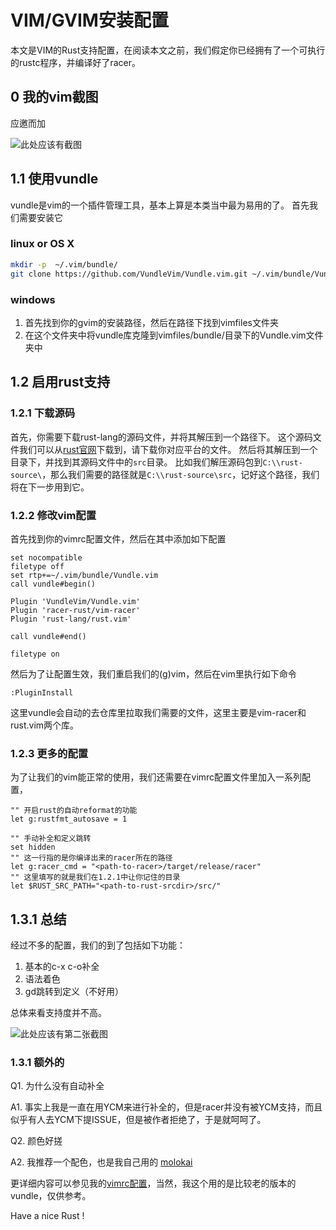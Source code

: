 # VIM/GVIM安装配置

本文是VIM的Rust支持配置，在阅读本文之前，我们假定你已经拥有了一个可执行的rustc程序，并编译好了racer。

## 0 我的vim截图

应邀而加

![此处应该有截图](../image/03-editor-vim-wayslog.png)

## 1.1 使用vundle

vundle是vim的一个插件管理工具，基本上算是本类当中最为易用的了。
首先我们需要安装它

### linux or OS X
```bash
mkdir -p  ~/.vim/bundle/
git clone https://github.com/VundleVim/Vundle.vim.git ~/.vim/bundle/Vundle.vim
```

### windows

1. 首先找到你的gvim的安装路径，然后在路径下找到vimfiles文件夹
2. 在这个文件夹中将vundle库克隆到vimfiles/bundle/目录下的Vundle.vim文件夹中

## 1.2 启用rust支持

### 1.2.1 下载源码

首先，你需要下载rust-lang的源码文件，并将其解压到一个路径下。
这个源码文件我们可以从[rust官网](https://www.rust-lang.org/downloads.html)下载到，请下载你对应平台的文件。
然后将其解压到一个目录下，并找到其源码文件中的`src`目录。
比如我们解压源码包到`C:\\rust-source\`，那么我们需要的路径就是`C:\\rust-source\src`，记好这个路径，我们将在下一步用到它。

### 1.2.2 修改vim配置

首先找到你的vimrc配置文件，然后在其中添加如下配置

```vim
set nocompatible
filetype off
set rtp+=~/.vim/bundle/Vundle.vim
call vundle#begin()

Plugin 'VundleVim/Vundle.vim'
Plugin 'racer-rust/vim-racer'
Plugin 'rust-lang/rust.vim'

call vundle#end()

filetype on
```

然后为了让配置生效，我们重启我们的(g)vim，然后在vim里执行如下命令

```
:PluginInstall
```

这里vundle会自动的去仓库里拉取我们需要的文件，这里主要是vim-racer和rust.vim两个库。

### 1.2.3 更多的配置

为了让我们的vim能正常的使用，我们还需要在vimrc配置文件里加入一系列配置，

```vim
"" 开启rust的自动reformat的功能
let g:rustfmt_autosave = 1

"" 手动补全和定义跳转
set hidden
"" 这一行指的是你编译出来的racer所在的路径
let g:racer_cmd = "<path-to-racer>/target/release/racer"
"" 这里填写的就是我们在1.2.1中让你记住的目录
let $RUST_SRC_PATH="<path-to-rust-srcdir>/src/"
```

## 1.3.1 总结

经过不多的配置，我们的到了包括如下功能：

  1. 基本的c-x c-o补全
  2. 语法着色
  3. gd跳转到定义（不好用）

总体来看支持度并不高。

![此处应该有第二张截图](../image/03-editor-vim-welldone.png)

### 1.3.1 额外的
Q1. 为什么没有自动补全

A1. 事实上我是一直在用YCM来进行补全的，但是racer并没有被YCM支持，而且似乎有人去YCM下提ISSUE，但是被作者拒绝了，于是就呵呵了。

Q2. 颜色好搓

A2. 我推荐一个配色，也是我自己用的 [molokai](https://github.com/tomasr/molokai)

更详细内容可以参见我的[vimrc配置](https://github.com/wayslog/dotfiles/blob/master/_vimrc)，当然，我这个用的是比较老的版本的vundle，仅供参考。

Have a nice Rust !
